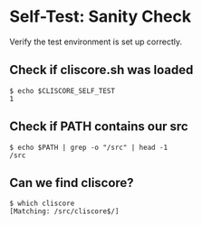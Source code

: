 # Self-Test: Sanity Check

Verify the test environment is set up correctly.

## Check if cliscore.sh was loaded

```cliscore
$ echo $CLISCORE_SELF_TEST
1
```

## Check if PATH contains our src

```cliscore
$ echo $PATH | grep -o "/src" | head -1
/src
```

## Can we find cliscore?

```cliscore
$ which cliscore
[Matching: /src/cliscore$/]
```
